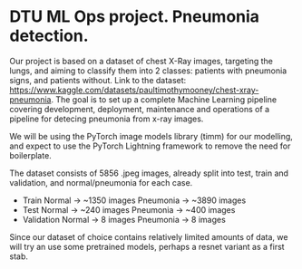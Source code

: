 # DTU ML Ops project. Pneumonia detection.
Our project is based on a dataset of chest X-Ray images, targeting the lungs, and aiming to classify them into 2 classes: patients with pneumonia signs, and patients without. Link to the dataset: https://www.kaggle.com/datasets/paultimothymooney/chest-xray-pneumonia. The goal is to set up a complete Machine Learning pipeline covering development, deployment, maintenance and operations of a pipeline for detecing pneumonia from x-ray images.

We will be using the PyTorch image models library (timm) for our modelling, and expect to use the PyTorch Lightning framework to remove the need for boilerplate. 

The dataset consists of 5856 .jpeg images, already split into test, train and validation, and normal/pneumonia for each case. 
* Train
Normal → ~1350 images
Pneumonia → ~3890 images
* Test
Normal → ~240 images
Pneumonia → ~400 images
* Validation
Normal → 8 images
Pneumonia → 8 images

Since our dataset of choice contains relatively limited amounts of data, we will try an use some pretrained models, perhaps a resnet variant as a first stab.
